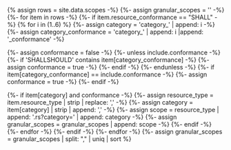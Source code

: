 <!-- This liquid script creates a US Core scope requirements table using input data from input/data/scopes.csv 
include parameters: conformance='SHALL'|'SHOULD'|'MAY' see below for how used, and crud='cruds' not currently used -->

{% assign rows = site.data.scopes -%}
{%- assign granular_scopes = '' -%}
{%- for item in rows -%}
{%- if item.resource_conformance == "SHALL" -%}
{% for i in (1..6) %}
{%- assign category =  'category_' | append: i -%}
{%- assign category_conformance =  'category_' | append: i |append: '_conformance' -%}

{%- assign conformance = false -%}
{%- unless include.conformance -%}
{%- if 'SHALLSHOULD' contains item[category_conformance] -%}
{%- assign conformance = true -%}
{%- endif -%}
{%- endunless -%}
{%- if item[category_conformance] == include.conformance -%}
{%- assign conformance = true -%}
{%- endif -%}

{%- if item[category] and conformance -%}
{%- assign resource_type = item.resource_type | strip | replace: ',' -%}
{%- assign category = item[category] | strip | append: ',' -%}
{%- assign scope =  resource_type | append: '.rs?category=' | append: category -%}
{%- assign granular_scopes =  granular_scopes | append: scope -%}
{%- endif -%}
{%- endfor -%}
{%- endif -%}
{%- endfor -%}
{%- assign granular_scopes = granular_scopes | split: "," | uniq | sort  %}